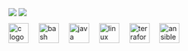 <img align="center" src="https://github-readme-stats.vercel.app/api?username=eon0111&show_icons=true&theme=github_dark&hide_border=true&include_all_commits=true&custom_title=eon0111%20GitHub%20Stats&rank_icon=github&show=prs_merged"/> <img align="center" src="https://github-readme-stats.vercel.app/api/top-langs/?username=eon0111&theme=github_dark&langs_count=14&layout=compact&hide_border=true&hide_title=true"/>
<div align="left">
  <img src="https://cdn.jsdelivr.net/gh/devicons/devicon/icons/c/c-original.svg" height="40" alt="c logo"  />
  <img width="12" />
  <img src="https://cdn.simpleicons.org/gnubash/4EAA25" height="40" alt="bash logo"  />
  <img width="12" />
  <img src="https://cdn.jsdelivr.net/gh/devicons/devicon/icons/java/java-original.svg" height="40" alt="java logo"  />
  <img width="12" />
  <img src="https://cdn.simpleicons.org/linux/FCC624" height="40" alt="linux logo"  />
  <img width="12" />
  <img src="https://cdn.jsdelivr.net/gh/devicons/devicon/icons/terraform/terraform-original.svg" height="40" alt="terraform logo"  />
  <img width="12" />
  <img src="https://cdn.jsdelivr.net/gh/devicons/devicon/icons/ansible/ansible-original.svg" height="40" alt="ansible logo"  />
</div>
